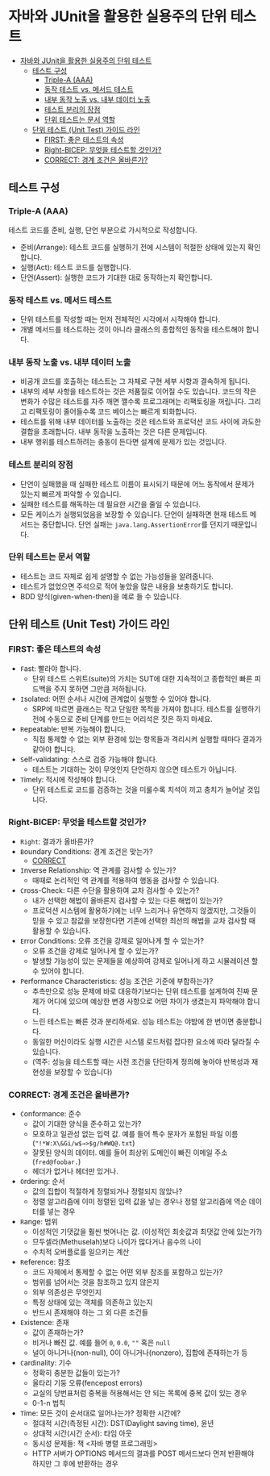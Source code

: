 # 자바와 JUnit을 활용한 실용주의 단위 테스트

- [자바와 JUnit을 활용한 실용주의 단위 테스트](#자바와-junit을-활용한-실용주의-단위-테스트)
  - [테스트 구성](#테스트-구성)
    - [Triple-A (AAA)](#triple-a-aaa)
    - [동작 테스트 vs. 메서드 테스트](#동작-테스트-vs-메서드-테스트)
    - [내부 동작 노출 vs. 내부 데이터 노출](#내부-동작-노출-vs-내부-데이터-노출)
    - [테스트 분리의 장점](#테스트-분리의-장점)
    - [단위 테스트는 문서 역할](#단위-테스트는-문서-역할)
  - [단위 테스트 (Unit Test) 가이드 라인](#단위-테스트-unit-test-가이드-라인)
    - [FIRST: 좋은 테스트의 속성](#first-좋은-테스트의-속성)
    - [Right-BICEP: 무엇을 테스트할 것인가?](#right-bicep-무엇을-테스트할-것인가)
    - [CORRECT: 경계 조건은 올바른가?](#correct-경계-조건은-올바른가)

## 테스트 구성

### Triple-A (AAA)

테스트 코드를 준비, 실행, 단언 부분으로 가시적으로 작성합니다.

- 준비(Arrange): 테스트 코드를 실행하기 전에 시스템이 적절한 상태에 있는지 확인합니다.
- 실행(Act): 테스트 코드를 실행합니다.
- 단언(Assert): 실행한 코드가 기대한 대로 동작하는지 확인합니다.

### 동작 테스트 vs. 메서드 테스트

- 단위 테스트를 작성할 때는 먼저 전체적인 시각에서 시작해야 합니다.
- 개별 메서드를 테스트하는 것이 아니라 클래스의 종합적인 동작을 테스트해야 합니다.

### 내부 동작 노출 vs. 내부 데이터 노출

- 비공개 코드를 호출하는 테스트는 그 자체로 구현 세부 사항과 결속하게 됩니다.
- 내부의 세부 사항을 테스트하는 것은 저품질로 이어질 수도 있습니다.
  코드의 작은 변화가 수많은 테스트를 자주 깨면 깰수록 프로그래머는 리팩토링을 꺼립니다.
  그리고 리팩토링이 줄어들수록 코드 베이스는 빠르게 퇴화합니다.
- 테스트를 위해 내부 데이터를 노출하는 것은 테스트와 프로덕션 코드 사이에 과도한 결합을 초래합니다.
  내부 동작을 노출하는 것은 다른 문제입니다.
- 내부 행위를 테스트하려는 충동이 든다면 설계에 문제가 있는 것입니다.

### 테스트 분리의 장점

- 단언이 실패했을 때 실패한 테스트 이름이 표시되기 때문에 어느 동작에서 문제가 있는지 빠르게 파악할 수 있습니다.
- 실패한 테스트를 해독하는 데 필요한 시간을 줄일 수 있습니다.
- 모든 케이스가 실행되었음을 보장할 수 있습니다. 단언이 실패하면 현재 테스트 메서드는 중단합니다.
  단언 실패는 `java.lang.AssertionError`를 던지기 때문입니다.

### 단위 테스트는 문서 역할

- 테스트는 코드 자체로 쉽게 설명할 수 없는 가능성들을 알려줍니다.
- 테스트가 없었으면 주석으로 적어 놓았을 많은 내용을 보충하기도 합니다.
- BDD 양식(given-when-then)을 예로 들 수 있습니다.

## 단위 테스트 (Unit Test) 가이드 라인

### FIRST: 좋은 테스트의 속성

- `F`ast: 빨라야 합니다.
  - 단위 테스트 스위트(suite)의 가치는 SUT에 대한 지속적이고 종합적인 빠른 피드백을 주지 못하면 그만큼 저하됩니다.
- `I`solated: 어떤 순서나 시간에 관계없이 실행할 수 있어야 합니다.
  - SRP에 따르면 클래스는 작고 단일한 목적을 가져야 합니다. 테스트를 실행하기 전에 수동으로 준비 단계를 만드는 어리석은 짓은 하지 마세요.
- `R`epeatable: 반복 가능해야 합니다.
  - 직접 통제할 수 없는 외부 환경에 있는 항목들과 격리시켜 실행할 때마다 결과가 같아야 합니다.
- `S`elf-validating: 스스로 검증 가능해야 합니다.
  - 테스트는 기대하는 것이 무엇인지 단언하지 않으면 테스트가 아닙니다.
- `T`imely: 적시에 작성해야 합니다.
  - 단위 테스트로 코드를 검증하는 것을 미룰수록 치석이 끼고 충치가 늘어날 것입니다.

### Right-BICEP: 무엇을 테스트할 것인가?

- `Right`: 결과가 올바른가?
- `B`oundary Conditions: 경계 조건은 맞는가?
  - [CORRECT](#correct-경계-조건은-올바른가)
- `I`nverse Relationship: 역 관계를 검사할 수 있는가?
  - 때때로 논리적인 역 관계를 적용하여 행동을 검사할 수 있습니다.
- `C`ross-Check: 다른 수단을 활용하여 교차 검사할 수 있는가?
  - 내가 선택한 해법이 올바른지 검사할 수 있는 다른 해법이 있는가?
  - 프로덕션 시스템에 활용하기에는 너무 느리거나 유연하지 않겠지만,
    그것들이 믿을 수 있고 참값을 보장한다면 기존에 선택한 최선의 해법을 교차 검사할 때 활용할 수 있습니다.
- `E`rror Conditions: 오류 조건을 강제로 일어나게 할 수 있는가?
  - 오류 조건을 강제로 일어나게 할 수 있는가?
  - 발생할 가능성이 있는 문제들을 예상하여 강제로 일어나게 하고 시뮬레이션 할 수 있어야 합니다.
- `P`erformance Characteristics: 성능 조건은 기준에 부합하는가?
  - 추측만으로 성능 문제에 바로 대응하기보다는 단위 테스트를 설계하여 진짜 문제가 어디에 있으며
    예상한 변경 사항으로 어떤 차이가 생겼는지 파악해야 합니다.
  - 느린 테스트는 빠른 것과 분리하세요. 성능 테스트는 야밤에 한 번이면 충분합니다.
  - 동일한 머신이라도 실행 시간은 시스템 로드처럼 잡다한 요소에 따라 달라질 수 있습니다.
  - (역주: 성능을 테스트할 때는 사전 조건을 단단하게 정의해 놓아야 반복성과 재현성을 보장할 수 있습니다)

### CORRECT: 경계 조건은 올바른가?

- `C`onformance: 준수
  - 값이 기대한 양식을 준수하고 있는가?
  - 모호하고 일관성 없는 입력 값. 예를 들어 특수 문자가 포함된 파일 이름(`"!*W:X\&Gi/w$→>$g/h#WQ@.txt`)
  - 잘못된 양식의 데이터. 예를 들어 최상위 도메인이 빠진 이메일 주소(`fred@foobar.`)
  - 헤더가 없거나 헤더만 있거나.
- `O`rdering: 순서
  - 값의 집합이 적절하게 정렬되거나 정렬되지 않았나?
  - 정렬 알고리즘에 이미 정렬된 입력 값을 넣는 경우나 정렬 알고리즘에 역순 데이터를 넣는 경우
- `R`ange: 범위
  - 이성적인 기댓값을 훨씬 벗어나는 값. (이성적인 최솟값과 최댓값 안에 있는가?)
  - 므두셀라(Methuselah)보다 나이가 많다거나 음수의 나이
  - 수치적 오버플로를 일으키는 계산
- `R`eference: 참조
  - 코드 자체에서 통제할 수 없는 어떤 외부 참조를 포함하고 있는가?
  - 범위를 넘어서는 것을 참조하고 있지 않은지
  - 외부 의존성은 무엇인지
  - 특정 상태에 있는 객체를 의존하고 있는지
  - 반드시 존재해야 하는 그 외 다른 조건들
- `E`xistence: 존재
  - 값이 존재하는가?
  - 비거나 빠진 값. 예를 들어 `0`, `0.0`, `""` 혹은 `null`
  - 널이 아니거나(non-null), 0이 아니거나(nonzero), 집합에 존재하는가 등
- `C`ardinality: 기수
  - 정확히 충분한 값들이 있는가?
  - 울타리 기둥 오류(fencepost errors)
  - 교실의 당번표처럼 중복을 허용해서는 안 되는 목록에 중복 값이 있는 경우
  - 0-1-n 법칙
- `T`ime: 모든 것이 순서대로 일어나는가? 정확한 시간에?
  - 절대적 시간(측정된 시간): DST(Daylight saving time), 윤년
  - 상대적 시간(시간 순서): 타임 아웃
  - 동시성 문제들: 책 <자바 병렬 프로그래밍>
  - HTTP 서버가 OPTIONS 메서드의 결과를 POST 메서드보다 먼저 반환해야 하지만 그 후에 반환하는 경우
